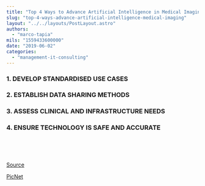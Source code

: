 ```yaml
---
title: "Top 4 Ways to Advance Artificial Intelligence in Medical Imaging"
slug: "top-4-ways-advance-artificial-intelligence-medical-imaging"
layout: "../../layouts/PostLayout.astro"
authors: 
  - "marco-tapia"
mils: "1559433600000"
date: "2019-06-02"
categories: 
  - "management-it-consulting"
---
```


### 1\. DEVELOP STANDARDISED USE CASES

### **2\. ESTABLISH DATA SHARING METHODS**

### **3\. ASSESS CLINICAL AND INFRASTRUCTURE NEEDS**

### **4\. ENSURE TECHNOLOGY IS SAFE AND ACCURATE**

 

 

[Source](https://healthitanalytics.com/news/top-4-ways-to-advance-artificial-intelligence-in-medical-imaging)

[PicNet](https://picnet.com.au)
